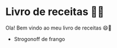 # Livro de receitas :woman_cook:

Ola! Bem vindo ao meu livro de receitas :smile::wave:

- Strogonoff de frango